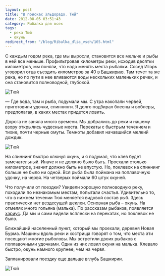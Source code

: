 ```yaml
---
layout: post
title: "В поисках Эльдорадо. Тюй"
date: 2012-08-05 03:51:43
category: Рыбалка для всех
tags:
  - река Тюй
  - окунь
redirect_from: "/blog/Ribalka_dlia_vseh/105.html"
---
```

С каждым годом река, где мы выросли, становится все мельче и рыбы в ней
все меньше. Профильтровав километры реки, исходив десятки километров, мы
поняли, что надо менять места рыбалки. Сосед Игорь уговорил отца
съездить километров за 40 в [Башкирию][1]. Там течет та же река, но
по пути в нее вливаются воды нескольких маленьких речек, и она становится
полноводной, глубокой.

![Тюй](http://fishingguru.ru/uploads/images/00/00/01/2012/08/04/4c91eb.jpg)

 — Где вода, там и рыба, подумали мы. С утра накопали червей,
приготовили удочки, спиннинги. Я долго подбирал блесны и воблеры,
предполагая, в каких местах придется ловить.

Дорога не заняла много времени. Мы добрались до реки и нашему взору
открылись чудесные места. Перекаты с быстрым течением и тихие, почти
черные омуты. Темноты добавил начавшийся мелкий дождик.

![Тюй](http://fishingguru.ru/uploads/images/00/00/01/2012/08/04/8fc1db.jpg)

На спиннинг быстро клюнул окунь, и я подумал, что клев будет
замечательный. Иначе и не должно было быть. Проехали столько километров,
значит должно быть не впустую. Но, поклевок на спиннинг больше не было
ни одной. Вся рыба была поймана на поплавочную удочку, на червя. На
четверых поймали 60 штук окуней.

Что получили от поездки? Увидели хорошую полноводную реку, походили по
незнакомым местам, попытали счастья. Удивительно то, что в нижнем
течении Тюя меняется видовой состав рыб. Здесь практически нет
вездесущей шеклеи. Основная рыба – окунь. На отмелях много гольяна
(малька). По рассказам рыбаков, появляется [хариус][2]. Да мы и сами
видели всплески на перекатах, но поклевок не было.

Ближайший населенный пункт, который мы проехали, деревня Новая Бурма.
Машины вдоль реки и кострища говорят о том, что места эти посещают
многие рыболовы. Мы встретили двоих рыбаков с поплавочными удочками.
Один из них ловил окуня на малька. Клевало быстро, окунь намного
крупнее, чем на червя.

Запланировали поездку еще дальше вглубь Башкирии.

![Тюй](http://fishingguru.ru/uploads/images/00/00/01/2012/08/04/757c88.jpg)

[1]: /blog/Ribalka_dlia_vseh/102.html
[2]: /blog/riba_osobennosti/86.html
